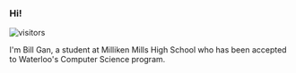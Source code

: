 ### Hi!

![visitors](https://visitor-badge.glitch.me/badge?page_id=pblpbl1024.pblpbl1024)

I'm Bill Gan, a student at Milliken Mills High School who has been accepted to Waterloo's Computer Science program. 
